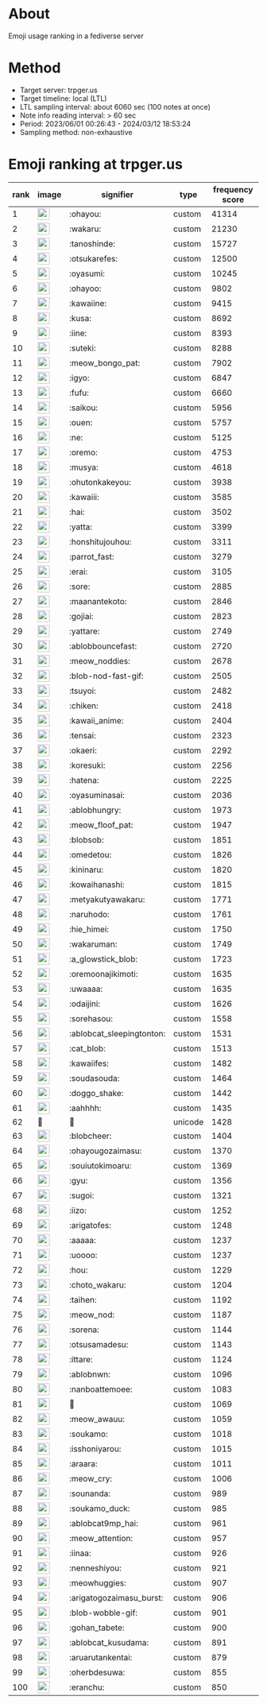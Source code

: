 # About
Emoji usage ranking in a fediverse server

# Method
- Target server: trpger.us
- Target timeline: local (LTL)
- LTL sampling interval: about 6060 sec (100 notes at once)
- Note info reading interval: > 60 sec
- Period: 2023/06/01 00:26:43 - 2024/03/12 18:53:24 
- Sampling method: non-exhaustive

# Emoji ranking at trpger.us

|rank|image|signifier|type|frequency score|
|----|----|----|----|----|
|1|<img height="24" src="https://trpger.us/emoji/ohayou.webp">|:ohayou:|custom|41314|
|2|<img height="24" src="https://trpger.us/emoji/wakaru.webp">|:wakaru:|custom|21230|
|3|<img height="24" src="https://trpger.us/emoji/tanoshinde.webp">|:tanoshinde:|custom|15727|
|4|<img height="24" src="https://trpger.us/emoji/otsukarefes.webp">|:otsukarefes:|custom|12500|
|5|<img height="24" src="https://trpger.us/emoji/oyasumi.webp">|:oyasumi:|custom|10245|
|6|<img height="24" src="https://trpger.us/emoji/ohayoo.webp">|:ohayoo:|custom|9802|
|7|<img height="24" src="https://trpger.us/emoji/kawaiine.webp">|:kawaiine:|custom|9415|
|8|<img height="24" src="https://trpger.us/emoji/kusa.webp">|:kusa:|custom|8692|
|9|<img height="24" src="https://trpger.us/emoji/iine.webp">|:iine:|custom|8393|
|10|<img height="24" src="https://trpger.us/emoji/suteki.webp">|:suteki:|custom|8288|
|11|<img height="24" src="https://trpger.us/emoji/meow_bongo_pat.webp">|:meow_bongo_pat:|custom|7902|
|12|<img height="24" src="https://trpger.us/emoji/igyo.webp">|:igyo:|custom|6847|
|13|<img height="24" src="https://trpger.us/emoji/fufu.webp">|:fufu:|custom|6660|
|14|<img height="24" src="https://trpger.us/emoji/saikou.webp">|:saikou:|custom|5956|
|15|<img height="24" src="https://trpger.us/emoji/ouen.webp">|:ouen:|custom|5757|
|16|<img height="24" src="https://trpger.us/emoji/ne.webp">|:ne:|custom|5125|
|17|<img height="24" src="https://trpger.us/emoji/oremo.webp">|:oremo:|custom|4753|
|18|<img height="24" src="https://trpger.us/emoji/musya.webp">|:musya:|custom|4618|
|19|<img height="24" src="https://trpger.us/emoji/ohutonkakeyou.webp">|:ohutonkakeyou:|custom|3938|
|20|<img height="24" src="https://trpger.us/emoji/kawaiii.webp">|:kawaiii:|custom|3585|
|21|<img height="24" src="https://trpger.us/emoji/hai.webp">|:hai:|custom|3502|
|22|<img height="24" src="https://trpger.us/emoji/yatta.webp">|:yatta:|custom|3399|
|23|<img height="24" src="https://trpger.us/emoji/honshitujouhou.webp">|:honshitujouhou:|custom|3311|
|24|<img height="24" src="https://trpger.us/emoji/parrot_fast.webp">|:parrot_fast:|custom|3279|
|25|<img height="24" src="https://trpger.us/emoji/erai.webp">|:erai:|custom|3105|
|26|<img height="24" src="https://trpger.us/emoji/sore.webp">|:sore:|custom|2885|
|27|<img height="24" src="https://trpger.us/emoji/maanantekoto.webp">|:maanantekoto:|custom|2846|
|28|<img height="24" src="https://trpger.us/emoji/gojiai.webp">|:gojiai:|custom|2823|
|29|<img height="24" src="https://trpger.us/emoji/yattare.webp">|:yattare:|custom|2749|
|30|<img height="24" src="https://trpger.us/emoji/ablobbouncefast.webp">|:ablobbouncefast:|custom|2720|
|31|<img height="24" src="https://trpger.us/emoji/meow_noddies.webp">|:meow_noddies:|custom|2678|
|32|<img height="24" src="https://trpger.us/emoji/blob-nod-fast-gif.webp">|:blob-nod-fast-gif:|custom|2505|
|33|<img height="24" src="https://trpger.us/emoji/tsuyoi.webp">|:tsuyoi:|custom|2482|
|34|<img height="24" src="https://trpger.us/emoji/chiken.webp">|:chiken:|custom|2418|
|35|<img height="24" src="https://trpger.us/emoji/kawaii_anime.webp">|:kawaii_anime:|custom|2404|
|36|<img height="24" src="https://trpger.us/emoji/tensai.webp">|:tensai:|custom|2323|
|37|<img height="24" src="https://trpger.us/emoji/okaeri.webp">|:okaeri:|custom|2292|
|38|<img height="24" src="https://trpger.us/emoji/koresuki.webp">|:koresuki:|custom|2256|
|39|<img height="24" src="https://trpger.us/emoji/hatena.webp">|:hatena:|custom|2225|
|40|<img height="24" src="https://trpger.us/emoji/oyasuminasai.webp">|:oyasuminasai:|custom|2036|
|41|<img height="24" src="https://trpger.us/emoji/ablobhungry.webp">|:ablobhungry:|custom|1973|
|42|<img height="24" src="https://trpger.us/emoji/meow_floof_pat.webp">|:meow_floof_pat:|custom|1947|
|43|<img height="24" src="https://trpger.us/emoji/blobsob.webp">|:blobsob:|custom|1851|
|44|<img height="24" src="https://trpger.us/emoji/omedetou.webp">|:omedetou:|custom|1826|
|45|<img height="24" src="https://trpger.us/emoji/kininaru.webp">|:kininaru:|custom|1820|
|46|<img height="24" src="https://trpger.us/emoji/kowaihanashi.webp">|:kowaihanashi:|custom|1815|
|47|<img height="24" src="https://trpger.us/emoji/metyakutyawakaru.webp">|:metyakutyawakaru:|custom|1771|
|48|<img height="24" src="https://trpger.us/emoji/naruhodo.webp">|:naruhodo:|custom|1761|
|49|<img height="24" src="https://trpger.us/emoji/hie_himei.webp">|:hie_himei:|custom|1750|
|50|<img height="24" src="https://trpger.us/emoji/wakaruman.webp">|:wakaruman:|custom|1749|
|51|<img height="24" src="https://trpger.us/emoji/a_glowstick_blob.webp">|:a_glowstick_blob:|custom|1723|
|52|<img height="24" src="https://trpger.us/emoji/oremoonajikimoti.webp">|:oremoonajikimoti:|custom|1635|
|53|<img height="24" src="https://trpger.us/emoji/uwaaaa.webp">|:uwaaaa:|custom|1635|
|54|<img height="24" src="https://trpger.us/emoji/odaijini.webp">|:odaijini:|custom|1626|
|55|<img height="24" src="https://trpger.us/emoji/sorehasou.webp">|:sorehasou:|custom|1558|
|56|<img height="24" src="https://trpger.us/emoji/ablobcat_sleepingtonton.webp">|:ablobcat_sleepingtonton:|custom|1531|
|57|<img height="24" src="https://trpger.us/emoji/cat_blob.webp">|:cat_blob:|custom|1513|
|58|<img height="24" src="https://trpger.us/emoji/kawaiifes.webp">|:kawaiifes:|custom|1482|
|59|<img height="24" src="https://trpger.us/emoji/soudasouda.webp">|:soudasouda:|custom|1464|
|60|<img height="24" src="https://trpger.us/emoji/doggo_shake.webp">|:doggo_shake:|custom|1442|
|61|<img height="24" src="https://trpger.us/emoji/aahhhh.webp">|:aahhhh:|custom|1435|
|62|🍮|🍮|unicode|1428|
|63|<img height="24" src="https://trpger.us/emoji/blobcheer.webp">|:blobcheer:|custom|1404|
|64|<img height="24" src="https://trpger.us/emoji/ohayougozaimasu.webp">|:ohayougozaimasu:|custom|1370|
|65|<img height="24" src="https://trpger.us/emoji/souiutokimoaru.webp">|:souiutokimoaru:|custom|1369|
|66|<img height="24" src="https://trpger.us/emoji/gyu.webp">|:gyu:|custom|1356|
|67|<img height="24" src="https://trpger.us/emoji/sugoi.webp">|:sugoi:|custom|1321|
|68|<img height="24" src="https://trpger.us/emoji/iizo.webp">|:iizo:|custom|1252|
|69|<img height="24" src="https://trpger.us/emoji/arigatofes.webp">|:arigatofes:|custom|1248|
|70|<img height="24" src="https://trpger.us/emoji/aaaaa.webp">|:aaaaa:|custom|1237|
|71|<img height="24" src="https://trpger.us/emoji/uoooo.webp">|:uoooo:|custom|1237|
|72|<img height="24" src="https://trpger.us/emoji/hou.webp">|:hou:|custom|1229|
|73|<img height="24" src="https://trpger.us/emoji/choto_wakaru.webp">|:choto_wakaru:|custom|1204|
|74|<img height="24" src="https://trpger.us/emoji/taihen.webp">|:taihen:|custom|1192|
|75|<img height="24" src="https://trpger.us/emoji/meow_nod.webp">|:meow_nod:|custom|1187|
|76|<img height="24" src="https://trpger.us/emoji/sorena.webp">|:sorena:|custom|1144|
|77|<img height="24" src="https://trpger.us/emoji/otsusamadesu.webp">|:otsusamadesu:|custom|1143|
|78|<img height="24" src="https://trpger.us/emoji/ittare.webp">|:ittare:|custom|1124|
|79|<img height="24" src="https://trpger.us/emoji/ablobnwn.webp">|:ablobnwn:|custom|1096|
|80|<img height="24" src="https://trpger.us/emoji/nanboattemoee.webp">|:nanboattemoee:|custom|1083|
|81|<img height="24" src="https://trpger.us/emoji/birthday.webp">|:birthday:|custom|1069|
|82|<img height="24" src="https://trpger.us/emoji/meow_awauu.webp">|:meow_awauu:|custom|1059|
|83|<img height="24" src="https://trpger.us/emoji/soukamo.webp">|:soukamo:|custom|1018|
|84|<img height="24" src="https://trpger.us/emoji/isshoniyarou.webp">|:isshoniyarou:|custom|1015|
|85|<img height="24" src="https://trpger.us/emoji/araara.webp">|:araara:|custom|1011|
|86|<img height="24" src="https://trpger.us/emoji/meow_cry.webp">|:meow_cry:|custom|1006|
|87|<img height="24" src="https://trpger.us/emoji/sounanda.webp">|:sounanda:|custom|989|
|88|<img height="24" src="https://trpger.us/emoji/soukamo_duck.webp">|:soukamo_duck:|custom|985|
|89|<img height="24" src="https://trpger.us/emoji/ablobcat9mp_hai.webp">|:ablobcat9mp_hai:|custom|961|
|90|<img height="24" src="https://trpger.us/emoji/meow_attention.webp">|:meow_attention:|custom|957|
|91|<img height="24" src="https://trpger.us/emoji/iinaa.webp">|:iinaa:|custom|926|
|92|<img height="24" src="https://trpger.us/emoji/nenneshiyou.webp">|:nenneshiyou:|custom|921|
|93|<img height="24" src="https://trpger.us/emoji/meowhuggies.webp">|:meowhuggies:|custom|907|
|94|<img height="24" src="https://trpger.us/emoji/arigatogozaimasu_burst.webp">|:arigatogozaimasu_burst:|custom|906|
|95|<img height="24" src="https://trpger.us/emoji/blob-wobble-gif.webp">|:blob-wobble-gif:|custom|901|
|96|<img height="24" src="https://trpger.us/emoji/gohan_tabete.webp">|:gohan_tabete:|custom|900|
|97|<img height="24" src="https://trpger.us/emoji/ablobcat_kusudama.webp">|:ablobcat_kusudama:|custom|891|
|98|<img height="24" src="https://trpger.us/emoji/aruarutankentai.webp">|:aruarutankentai:|custom|879|
|99|<img height="24" src="https://trpger.us/emoji/oherbdesuwa.webp">|:oherbdesuwa:|custom|855|
|100|<img height="24" src="https://trpger.us/emoji/eranchu.webp">|:eranchu:|custom|850|
